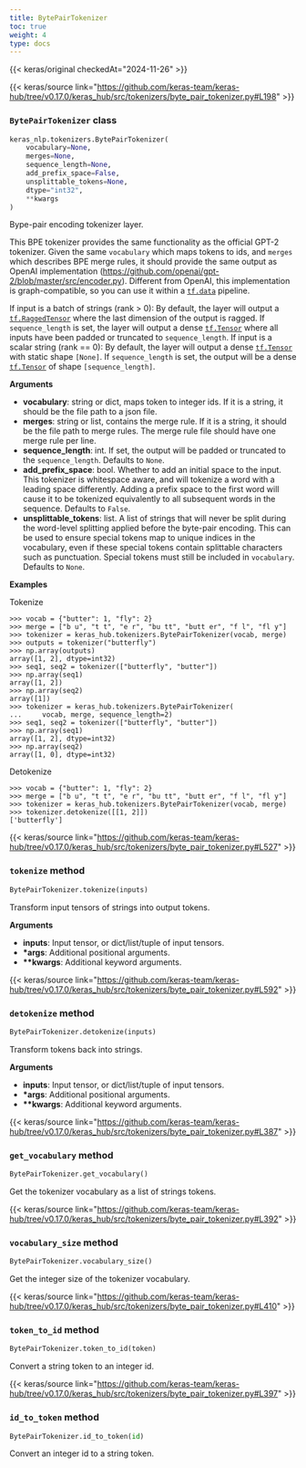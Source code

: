 ```yaml
---
title: BytePairTokenizer
toc: true
weight: 4
type: docs
---
```


{{< keras/original checkedAt="2024-11-26" >}}

{{< keras/source link="https://github.com/keras-team/keras-hub/tree/v0.17.0/keras_hub/src/tokenizers/byte_pair_tokenizer.py#L198" >}}

### `BytePairTokenizer` class

```python
keras_nlp.tokenizers.BytePairTokenizer(
    vocabulary=None,
    merges=None,
    sequence_length=None,
    add_prefix_space=False,
    unsplittable_tokens=None,
    dtype="int32",
    **kwargs
)
```

Bype-pair encoding tokenizer layer.

This BPE tokenizer provides the same functionality as the official GPT-2
tokenizer. Given the same `vocabulary` which maps tokens to ids, and `merges`
which describes BPE merge rules, it should provide the same output
as OpenAI implementation (https://github.com/openai/gpt-2/blob/master/src/encoder.py).
Different from OpenAI, this implementation is graph-compatible, so you can
use it within a [`tf.data`](https://www.tensorflow.org/api_docs/python/tf/data) pipeline.

If input is a batch of strings (rank > 0):
By default, the layer will output a [`tf.RaggedTensor`](https://www.tensorflow.org/api_docs/python/tf/RaggedTensor) where the last
dimension of the output is ragged. If `sequence_length` is set, the layer
will output a dense [`tf.Tensor`](https://www.tensorflow.org/api_docs/python/tf/Tensor) where all inputs have been padded or
truncated to `sequence_length`.
If input is a scalar string (rank == 0):
By default, the layer will output a dense [`tf.Tensor`](https://www.tensorflow.org/api_docs/python/tf/Tensor) with static shape
`[None]`. If `sequence_length` is set, the output will be
a dense [`tf.Tensor`](https://www.tensorflow.org/api_docs/python/tf/Tensor) of shape `[sequence_length]`.

**Arguments**

- **vocabulary**: string or dict, maps token to integer ids. If it is a
  string, it should be the file path to a json file.
- **merges**: string or list, contains the merge rule. If it is a string,
  it should be the file path to merge rules. The merge rule file
  should have one merge rule per line.
- **sequence_length**: int. If set, the output will be
  padded or truncated to the `sequence_length`. Defaults to `None`.
- **add_prefix_space**: bool. Whether to add an
  initial space to the input. This tokenizer is whitespace aware,
  and will tokenize a word with a leading space differently. Adding
  a prefix space to the first word will cause it to be tokenized
  equivalently to all subsequent words in the sequence.
  Defaults to `False`.
- **unsplittable_tokens**: list. A list of strings that will
  never be split during the word-level splitting applied before the
  byte-pair encoding. This can be used to ensure special tokens map to
  unique indices in the vocabulary, even if these special tokens
  contain splittable characters such as punctuation. Special tokens
  must still be included in `vocabulary`. Defaults to `None`.

**Examples**

Tokenize

```console
>>> vocab = {"butter": 1, "fly": 2}
>>> merge = ["b u", "t t", "e r", "bu tt", "butt er", "f l", "fl y"]
>>> tokenizer = keras_hub.tokenizers.BytePairTokenizer(vocab, merge)
>>> outputs = tokenizer("butterfly")
>>> np.array(outputs)
array([1, 2], dtype=int32)
>>> seq1, seq2 = tokenizer(["butterfly", "butter"])
>>> np.array(seq1)
array([1, 2])
>>> np.array(seq2)
array([1])
>>> tokenizer = keras_hub.tokenizers.BytePairTokenizer(
...     vocab, merge, sequence_length=2)
>>> seq1, seq2 = tokenizer(["butterfly", "butter"])
>>> np.array(seq1)
array([1, 2], dtype=int32)
>>> np.array(seq2)
array([1, 0], dtype=int32)
```

Detokenize

```console
>>> vocab = {"butter": 1, "fly": 2}
>>> merge = ["b u", "t t", "e r", "bu tt", "butt er", "f l", "fl y"]
>>> tokenizer = keras_hub.tokenizers.BytePairTokenizer(vocab, merge)
>>> tokenizer.detokenize([[1, 2]])
['butterfly']
```

{{< keras/source link="https://github.com/keras-team/keras-hub/tree/v0.17.0/keras_hub/src/tokenizers/byte_pair_tokenizer.py#L527" >}}

### `tokenize` method

```python
BytePairTokenizer.tokenize(inputs)
```

Transform input tensors of strings into output tokens.

**Arguments**

- **inputs**: Input tensor, or dict/list/tuple of input tensors.
- **\*args**: Additional positional arguments.
- **\*\*kwargs**: Additional keyword arguments.

{{< keras/source link="https://github.com/keras-team/keras-hub/tree/v0.17.0/keras_hub/src/tokenizers/byte_pair_tokenizer.py#L592" >}}

### `detokenize` method

```python
BytePairTokenizer.detokenize(inputs)
```

Transform tokens back into strings.

**Arguments**

- **inputs**: Input tensor, or dict/list/tuple of input tensors.
- **\*args**: Additional positional arguments.
- **\*\*kwargs**: Additional keyword arguments.

{{< keras/source link="https://github.com/keras-team/keras-hub/tree/v0.17.0/keras_hub/src/tokenizers/byte_pair_tokenizer.py#L387" >}}

### `get_vocabulary` method

```python
BytePairTokenizer.get_vocabulary()
```

Get the tokenizer vocabulary as a list of strings tokens.

{{< keras/source link="https://github.com/keras-team/keras-hub/tree/v0.17.0/keras_hub/src/tokenizers/byte_pair_tokenizer.py#L392" >}}

### `vocabulary_size` method

```python
BytePairTokenizer.vocabulary_size()
```

Get the integer size of the tokenizer vocabulary.

{{< keras/source link="https://github.com/keras-team/keras-hub/tree/v0.17.0/keras_hub/src/tokenizers/byte_pair_tokenizer.py#L410" >}}

### `token_to_id` method

```python
BytePairTokenizer.token_to_id(token)
```

Convert a string token to an integer id.

{{< keras/source link="https://github.com/keras-team/keras-hub/tree/v0.17.0/keras_hub/src/tokenizers/byte_pair_tokenizer.py#L397" >}}

### `id_to_token` method

```python
BytePairTokenizer.id_to_token(id)
```

Convert an integer id to a string token.
